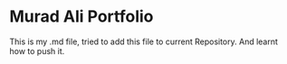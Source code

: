 # Murad Ali Portfolio

This is my .md file, tried to add this file to current Repository. And learnt how to push it.